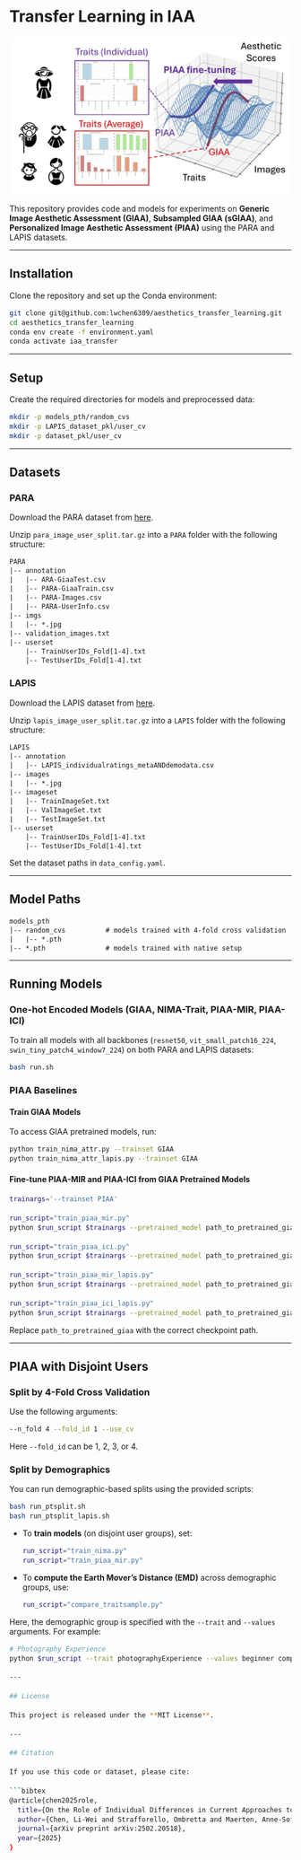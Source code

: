 # Transfer Learning in IAA

<p align="center">
  <img src="scheme.jpg" alt="Overview" width="600"/>
</p>


This repository provides code and models for experiments on **Generic Image Aesthetic Assessment (GIAA)**, **Subsampled GIAA (sGIAA)**, and **Personalized Image Aesthetic Assessment (PIAA)** using the PARA and LAPIS datasets.

---

## Installation

Clone the repository and set up the Conda environment:

```bash
git clone git@github.com:lwchen6309/aesthetics_transfer_learning.git
cd aesthetics_transfer_learning
conda env create -f environment.yaml
conda activate iaa_transfer
```

---

## Setup

Create the required directories for models and preprocessed data:

```bash
mkdir -p models_pth/random_cvs
mkdir -p LAPIS_dataset_pkl/user_cv
mkdir -p dataset_pkl/user_cv
```

---

## Datasets

### PARA

Download the PARA dataset from [here](https://cv-datasets.institutecv.com/#/data-sets).

Unzip `para_image_user_split.tar.gz` into a `PARA` folder with the following structure:

```
PARA
|-- annotation
|   |-- ARA-GiaaTest.csv
|   |-- PARA-GiaaTrain.csv
|   |-- PARA-Images.csv
|   |-- PARA-UserInfo.csv
|-- imgs
|   |-- *.jpg
|-- validation_images.txt
|-- userset
    |-- TrainUserIDs_Fold[1-4].txt
    |-- TestUserIDs_Fold[1-4].txt
```

### LAPIS

Download the LAPIS dataset from [here](git@github.com:Anne-SofieMaerten/LAPIS.git).

Unzip `lapis_image_user_split.tar.gz` into a `LAPIS` folder with the following structure:

```
LAPIS
|-- annotation
|   |-- LAPIS_individualratings_metaANDdemodata.csv
|-- images
|   |-- *.jpg
|-- imageset
|   |-- TrainImageSet.txt
|   |-- ValImageSet.txt
|   |-- TestImageSet.txt
|-- userset
    |-- TrainUserIDs_Fold[1-4].txt
    |-- TestUserIDs_Fold[1-4].txt
```

Set the dataset paths in `data_config.yaml`.

---

## Model Paths

```
models_pth
|-- random_cvs          # models trained with 4-fold cross validation
|   |-- *.pth
|-- *.pth               # models trained with native setup
```

---

## Running Models

### One-hot Encoded Models (GIAA, NIMA-Trait, PIAA-MIR, PIAA-ICI)

To train all models with all backbones (`resnet50`, `vit_small_patch16_224`, `swin_tiny_patch4_window7_224`) on both PARA and LAPIS datasets:

```bash
bash run.sh
```

### PIAA Baselines

#### Train GIAA Models

To access GIAA pretrained models, run:

```bash
python train_nima_attr.py --trainset GIAA
python train_nima_attr_lapis.py --trainset GIAA
```

#### Fine-tune PIAA-MIR and PIAA-ICI from GIAA Pretrained Models

```bash
trainargs='--trainset PIAA'

run_script="train_piaa_mir.py"
python $run_script $trainargs --pretrained_model path_to_pretrained_giaa

run_script="train_piaa_ici.py"
python $run_script $trainargs --pretrained_model path_to_pretrained_giaa

run_script="train_piaa_mir_lapis.py"
python $run_script $trainargs --pretrained_model path_to_pretrained_giaa

run_script="train_piaa_ici_lapis.py"
python $run_script $trainargs --pretrained_model path_to_pretrained_giaa
```

Replace `path_to_pretrained_giaa` with the correct checkpoint path.

---

## PIAA with Disjoint Users

### Split by 4-Fold Cross Validation

Use the following arguments:

```bash
--n_fold 4 --fold_id 1 --use_cv
```

Here `--fold_id` can be 1, 2, 3, or 4.

### Split by Demographics

You can run demographic-based splits using the provided scripts:

```bash
bash run_ptsplit.sh
bash run_ptsplit_lapis.sh
```

- To **train models** (on disjoint user groups), set:
  ```bash
  run_script="train_nima.py"
  run_script="train_piaa_mir.py"
  ```

- To **compute the Earth Mover’s Distance (EMD)** across demographic groups, use:
  ```bash
  run_script="compare_traitsample.py"
  ```

Here, the demographic group is specified with the `--trait` and `--values` arguments. For example:

```bash
# Photography Experience
python $run_script --trait photographyExperience --values beginner competent proficient expert $training_args

---

## License

This project is released under the **MIT License**.

---

## Citation

If you use this code or dataset, please cite:

```bibtex
@article{chen2025role,
  title={On the Role of Individual Differences in Current Approaches to Computational Image Aesthetics},
  author={Chen, Li-Wei and Strafforello, Ombretta and Maerten, Anne-Sofie and Tuytelaars, Tinne and Wagemans, Johan},
  journal={arXiv preprint arXiv:2502.20518},
  year={2025}
}
```

